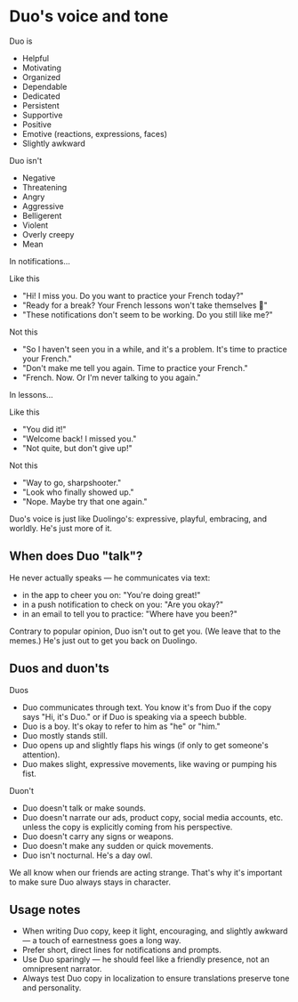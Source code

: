 Duo's voice and tone
=====================

Duo is
- Helpful
- Motivating
- Organized
- Dependable
- Dedicated
- Persistent
- Supportive
- Positive
- Emotive (reactions, expressions, faces)
- Slightly awkward

Duo isn't
- Negative
- Threatening
- Angry
- Aggressive
- Belligerent
- Violent
- Overly creepy
- Mean

In notifications...

Like this
- "Hi! I miss you. Do you want to practice your French today?"
- "Ready for a break? Your French lessons won't take themselves 🤷"
- "These notifications don't seem to be working. Do you still like me?"

Not this
- "So I haven't seen you in a while, and it's a problem. It's time to practice your French."
- "Don't make me tell you again. Time to practice your French."
- "French. Now. Or I'm never talking to you again."

In lessons...

Like this
- "You did it!"
- "Welcome back! I missed you."
- "Not quite, but don't give up!"

Not this
- "Way to go, sharpshooter."
- "Look who finally showed up."
- "Nope. Maybe try that one again."

Duo's voice is just like Duolingo's: expressive, playful, embracing, and worldly. He's just more of it.

When does Duo "talk"?
--------------------
He never actually speaks — he communicates via text:
- in the app to cheer you on: "You're doing great!"
- in a push notification to check on you: "Are you okay?"
- in an email to tell you to practice: "Where have you been?"

Contrary to popular opinion, Duo isn't out to get you. (We leave that to the memes.) He's just out to get you back on Duolingo.

Duos and duon'ts
----------------
Duos
- Duo communicates through text. You know it's from Duo if the copy says "Hi, it's Duo." or if Duo is speaking via a speech bubble.
- Duo is a boy. It's okay to refer to him as "he" or "him."
- Duo mostly stands still.
- Duo opens up and slightly flaps his wings (if only to get someone's attention).
- Duo makes slight, expressive movements, like waving or pumping his fist.

Duon't
- Duo doesn't talk or make sounds.
- Duo doesn't narrate our ads, product copy, social media accounts, etc. unless the copy is explicitly coming from his perspective.
- Duo doesn't carry any signs or weapons.
- Duo doesn't make any sudden or quick movements.
- Duo isn't nocturnal. He's a day owl.

We all know when our friends are acting strange. That's why it's important to make sure Duo always stays in character.

Usage notes
-----------
- When writing Duo copy, keep it light, encouraging, and slightly awkward — a touch of earnestness goes a long way.
- Prefer short, direct lines for notifications and prompts.
- Use Duo sparingly — he should feel like a friendly presence, not an omnipresent narrator.
- Always test Duo copy in localization to ensure translations preserve tone and personality.
